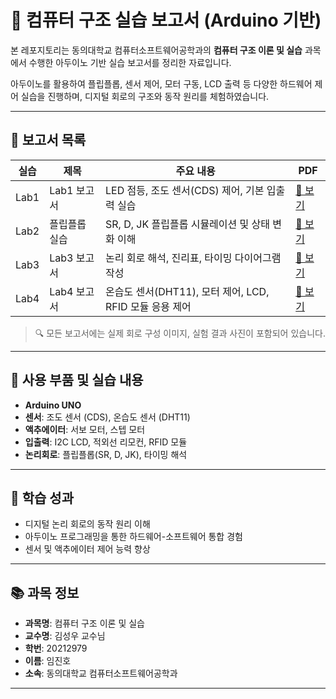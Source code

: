 # 🧠 컴퓨터 구조 실습 보고서 (Arduino 기반)

본 레포지토리는 동의대학교 컴퓨터소프트웨어공학과의 **컴퓨터 구조 이론 및 실습** 과목에서 수행한 아두이노 기반 실습 보고서를 정리한 자료입니다.

아두이노를 활용하여 플립플롭, 센서 제어, 모터 구동, LCD 출력 등 다양한 하드웨어 제어 실습을 진행하며, 디지털 회로의 구조와 동작 원리를 체험하였습니다.

---

## 📁 보고서 목록

| 실습 | 제목 | 주요 내용 | PDF |
|------|------|-----------|------|
| Lab1 | Lab1 보고서 | LED 점등, 조도 센서(CDS) 제어, 기본 입출력 실습 | [📄 보기](./20212979%20임진호%20Lab1%20보고서%20.pdf) |
| Lab2 | 플립플롭 실습 | SR, D, JK 플립플롭 시뮬레이션 및 상태 변화 이해 | [📄 보기](./20212979%20임진호%20플립플롭%20Lab2.pdf) |
| Lab3 | Lab3 보고서 | 논리 회로 해석, 진리표, 타이밍 다이어그램 작성 | [📄 보기](./20212979%20임진호%20Lab3.pdf) |
| Lab4 | Lab4 보고서 | 온습도 센서(DHT11), 모터 제어, LCD, RFID 모듈 응용 제어 | [📄 보기](./20212979%20임진호%20Lab4.pdf) |

> 🔍 모든 보고서에는 실제 회로 구성 이미지, 실험 결과 사진이 포함되어 있습니다.

---

## 🔧 사용 부품 및 실습 내용

- **Arduino UNO**
- **센서**: 조도 센서 (CDS), 온습도 센서 (DHT11)
- **액추에이터**: 서보 모터, 스텝 모터
- **입출력**: I2C LCD, 적외선 리모컨, RFID 모듈
- **논리회로**: 플립플롭(SR, D, JK), 타이밍 해석

---

## 🎯 학습 성과

- 디지털 논리 회로의 동작 원리 이해
- 아두이노 프로그래밍을 통한 하드웨어-소프트웨어 통합 경험
- 센서 및 액추에이터 제어 능력 향상

---

## 📚 과목 정보

- **과목명**: 컴퓨터 구조 이론 및 실습  
- **교수명**: 김성우 교수님  
- **학번**: 20212979  
- **이름**: 임진호  
- **소속**: 동의대학교 컴퓨터소프트웨어공학과

---

